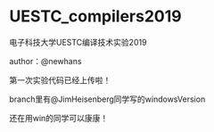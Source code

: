 # UESTC_compilers2019
电子科技大学UESTC编译技术实验2019

author：@newhans

第一次实验代码已经上传啦！

branch里有@JimHeisenberg同学写的windowsVersion

还在用win的同学可以康康！
